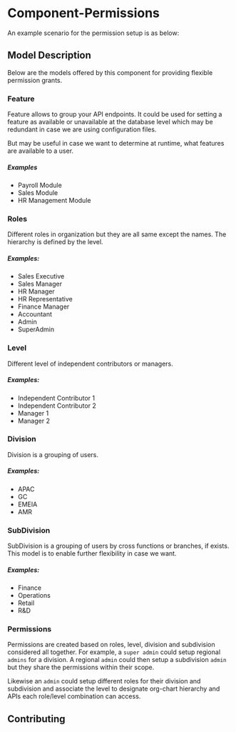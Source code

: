 # Component-Permissions

An example scenario for the permission setup is as below:

## Model Description

Below are the models offered by this component for providing flexible permission grants.

### Feature

Feature allows to group your API endpoints. It could be used for setting a feature as available or unavailable at the database level which may be redundant in case we are using configuration files.

But may be useful in case we want to determine at runtime, what features are available to a user.

##### Examples

- Payroll Module
- Sales Module
- HR Management Module

### Roles

Different roles in organization but they are all same except the names. The hierarchy is defined by the level.

##### Examples:

- Sales Executive
- Sales Manager
- HR Manager
- HR Representative
- Finance Manager
- Accountant
- Admin
- SuperAdmin

### Level

Different level of independent contributors or managers.

##### Examples:

- Independent Contributor 1
- Independent Contributor 2
- Manager 1
- Manager 2

### Division

Division is a grouping of users.

##### Examples:

- APAC
- GC
- EMEIA
- AMR

### SubDivision

SubDivision is a grouping of users by cross functions or branches, if exists. This model is to enable further flexibility in case we want.

##### Examples:

- Finance
- Operations
- Retail
- R&D

### Permissions

Permissions are created based on roles, level, division and subdivision
considered all together. For example, a `super admin` could setup regional `admins` for a division. A regional `admin` could then setup a subdivision `admin` but they share the permissions within their scope.

Likewise an `admin` could setup different roles for their division and
subdivision and associate the level to designate org-chart hierarchy and APIs each role/level combination can access.

## Contributing
